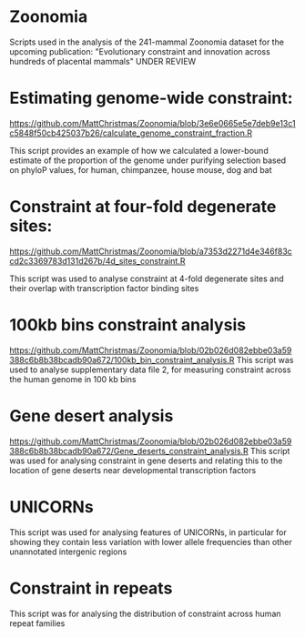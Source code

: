 # Zoonomia
Scripts used in the analysis of the 241-mammal Zoonomia dataset for the upcoming publication: "Evolutionary constraint and innovation across hundreds of placental mammals" UNDER REVIEW

# Estimating genome-wide constraint:
https://github.com/MattChristmas/Zoonomia/blob/3e6e0665e5e7deb9e13c1c5848f50cb425037b26/calculate_genome_constraint_fraction.R

This script provides an example of how we calculated a lower-bound estimate of the proportion of the genome under purifying selection based on phyloP values, for human, chimpanzee, house mouse, dog and bat

# Constraint at four-fold degenerate sites:
https://github.com/MattChristmas/Zoonomia/blob/a7353d2271d4e346f83ccd2c3369783d131d267b/4d_sites_constraint.R

This script was used to analyse constraint at 4-fold degenerate sites and their overlap with transcription factor binding sites

# 100kb bins constraint analysis
https://github.com/MattChristmas/Zoonomia/blob/02b026d082ebbe03a59388c6b8b38bcadb90a672/100kb_bin_constraint_analysis.R
This script was used to analyse supplementary data file 2, for measuring constraint across the human genome in 100 kb bins

# Gene desert analysis
https://github.com/MattChristmas/Zoonomia/blob/02b026d082ebbe03a59388c6b8b38bcadb90a672/Gene_deserts_constraint_analysis.R
This script was used for analysing constraint in gene deserts and relating this to the location of gene deserts near developmental transcription factors

# UNICORNs

This script was used for analysing features of UNICORNs, in particular for showing they contain less variation with lower allele frequencies than other unannotated intergenic regions

# Constraint in repeats
This script was for analysing the distribution of constraint across human repeat families
